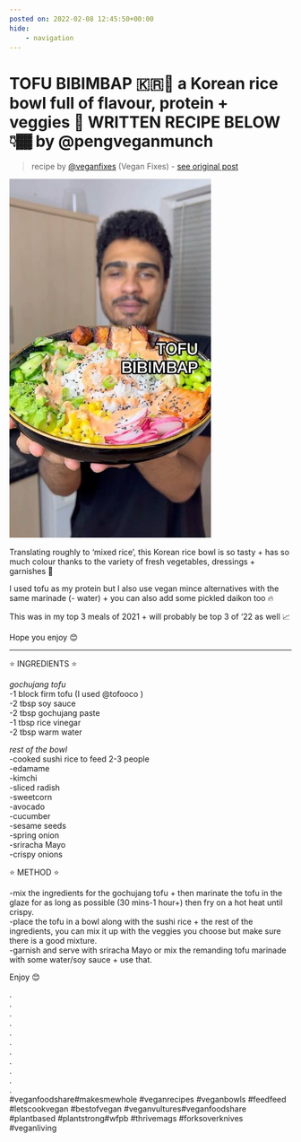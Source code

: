 ```yaml
---
posted on: 2022-02-08 12:45:50+00:00
hide:
    - navigation
---
```


# TOFU BIBIMBAP 🇰🇷🥣 a Korean rice bowl full of flavour, protein + veggies 🤩 WRITTEN RECIPE BELOW 👇🏾 by @pengveganmunch 

> recipe by [@veganfixes](https://www.instagram.com/veganfixes/) 
(Vegan Fixes) - [see original post](https://instagram.com/p/CZt38SlJT6j)

![](../img/veganfixes_08-02-2022_1202.png)

  
Translating roughly to ‘mixed rice’, this Korean rice bowl is so tasty + has so much colour thanks to the variety of fresh vegetables, dressings + garnishes 🌈   
  
I used tofu as my protein but I also use vegan mince alternatives with the same marinade (- water) + you can also add some pickled daikon too 🔥   
  
This was in my top 3 meals of 2021 + will probably be top 3 of ‘22 as well 📈  
  
Hope you enjoy 😊   
______________________________________  
  
⭐️ INGREDIENTS ⭐️   
  
*gochujang tofu*  
-1 block firm tofu (I used @tofooco )  
-2 tbsp soy sauce  
-2 tbsp gochujang paste  
-1 tbsp rice vinegar  
-2 tbsp warm water  
  
*rest of the bowl*  
-cooked sushi rice to feed 2-3 people  
-edamame  
-kimchi  
-sliced radish  
-sweetcorn  
-avocado   
-cucumber   
-sesame seeds  
-spring onion  
-sriracha Mayo  
-crispy onions  
  
⭐️ METHOD ⭐️  
  
-mix the ingredients for the gochujang tofu + then marinate the tofu in the glaze for as long as possible (30 mins-1 hour+) then fry on a hot heat until crispy.  
-place the tofu in a bowl along with the sushi rice + the rest of the ingredients, you can mix it up with the veggies you choose but make sure there is a good mixture.  
-garnish and serve with sriracha Mayo or mix the remanding tofu marinade with some water/soy sauce + use that.   
  
Enjoy 😊  
  
.  
.  
.  
.  
.  
.  
.  
.  
.  
.  
.  
\#veganfoodshare\#makesmewhole \#veganrecipes \#veganbowls \#feedfeed \#letscookvegan \#bestofvegan \#veganvultures\#veganfoodshare \#plantbased \#plantstrong\#wfpb \#thrivemags \#forksoverknives \#veganliving   